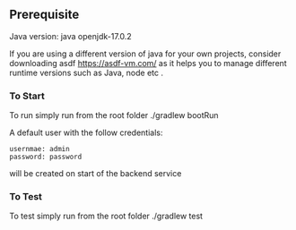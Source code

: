 ## Prerequisite
Java version: java openjdk-17.0.2

If you are using a different version of java for your own projects, consider downloading asdf https://asdf-vm.com/ as it helps you to manage different runtime versions such as Java, node etc .

### To Start
To run simply run from the root folder ./gradlew bootRun

A default user with the follow credentials:

`usernmae: admin`   <br>
`password: password`

will be created on start of the backend service

### To Test
To test simply run from the root folder ./gradlew test